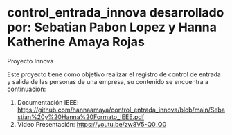 # control_entrada_innova desarrollado por: Sebatian Pabon Lopez y Hanna Katherine Amaya Rojas
Proyecto Innova

Este proyecto tiene como objetivo realizar el registro de control de entrada y salida de las personas de una empresa, su contenido se encuentra a continuación:

1. Documentación IEEE: https://github.com/hannaamaya/control_entrada_innova/blob/main/Sebastian%20y%20Hanna%20Formato_IEEE.pdf
2. Video Presentación: https://youtu.be/zw8V5-Q0_Q0
